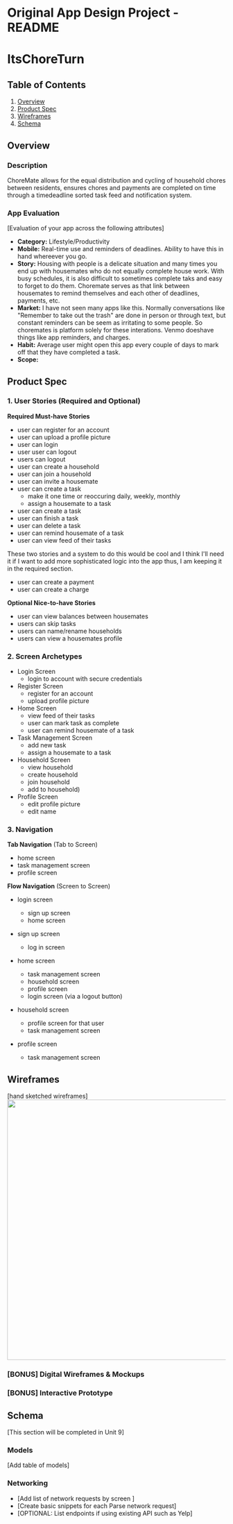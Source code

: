 Original App Design Project - README 
===

# ItsChoreTurn

## Table of Contents
1. [Overview](#Overview)
1. [Product Spec](#Product-Spec)
1. [Wireframes](#Wireframes)
2. [Schema](#Schema)

## Overview
### Description
ChoreMate allows for the equal distribution and cycling of household chores
between residents, ensures chores and payments are completed on time through a timedeadline sorted task feed and notification system.

### App Evaluation
[Evaluation of your app across the following attributes]
- **Category:** Lifestyle/Productivity
- **Mobile:** Real-time use and reminders of deadlines. Ability to have this in hand whereever you go.
- **Story:** Housing with people is a delicate situation and many times you end up with housemates who do not equally complete house work. With busy schedules, it is also difficult to sometimes complete taks and easy to forget to do them. Choremate serves as that link between housemates to remind themselves and each other of deadlines, payments, etc.  
- **Market:** I have not seen many apps like this. Normally conversations like "Remember to take out the trash" are done in person or through text, but constant reminders can be seem as irritating to some people. So choremates is platform solely for these interations. Venmo doeshave things like app reminders, and charges. 
- **Habit:** Average user might open this app every couple of days to mark off that they have completed a task.
- **Scope:**

## Product Spec

### 1. User Stories (Required and Optional)

**Required Must-have Stories**

* user can register for an account
* user can upload a profile picture
* user can login
* user user can logout
* users can logout
* user can create a household
* user can join a household
* user can invite a housemate
* user can create a task
    * make it one time or reoccuring daily, weekly, monthly
    * assign a housemate to a task
* user can create a task
* user can finish a task
* user can delete a task
* user can remind housemate of a task
* user can view feed of their tasks

These two stories and a system to do this would be cool and I think I'll need it if I want to add more sophisticated logic into the app thus, I am keeping it in the required section. 
* user can create a payment
* user can create a charge

**Optional Nice-to-have Stories**

* user can view balances between housemates
* users can skip tasks
* users can name/rename households
* users can view a housemates profile



### 2. Screen Archetypes

* Login Screen
    * login to account with secure credentials
* Register Screen
    * register for an account
    * upload profile picture
* Home Screen 
    * view feed of their tasks
    * user can mark task as complete 
    * user can remind housemate of a task
* Task Management Screen 
    * add new task
    * assign a housemate to a task
* Household Screen 
    * view household 
    * create household 
    * join household
    * add to household)
* Profile Screen
    * edit profile picture
    * edit name


### 3. Navigation

**Tab Navigation** (Tab to Screen)

* home screen
* task management screen
* profile screen

**Flow Navigation** (Screen to Screen)

* login screen
    * sign up screen
    * home screen

* sign up screen
    * log in screen

* home screen
    * task management screen
    * household screen
    * profile screen
    * login screen (via a logout button)

* household screen
    * profile screen for that user
    * task management screen

* profile screen
    * task management screen



## Wireframes
[hand sketched wireframes]
<img src="https://github.com/uhhjaz/fbu_final_project/blob/master/Wireframes.pdf" width=600>

### [BONUS] Digital Wireframes & Mockups

### [BONUS] Interactive Prototype

## Schema 
[This section will be completed in Unit 9]
### Models
[Add table of models]
### Networking
- [Add list of network requests by screen ]
- [Create basic snippets for each Parse network request]
- [OPTIONAL: List endpoints if using existing API such as Yelp]
